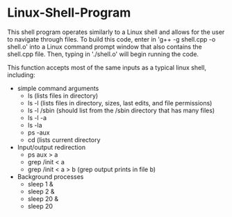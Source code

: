 # Linux-Shell-Program

This shell program operates similarly to a Linux shell and allows for the user to navigate through files. To build this code, enter in 'g++ -g shell.cpp -o  shell.o' into a Linux command prompt window that also contains the shell.cpp file. Then, typing in './shell.o' will begin running the code. 

This function accepts most of the same inputs as a typical linux shell, including:
  - simple command arguments
    - ls (lists files in directory)
    - ls -l  (lists files in directory, sizes, last edits, and file permissions)
    - ls -l /sbin (should list from the /sbin directory that has many files)
    - ls -l -a
    - ls -la
    - ps -aux
    - cd (lists current directory
  - Input/output redirection
    - ps aux > a
    - grep /init < a
    - grep /init < a > b (grep output prints in file b)
  - Background processes
    - sleep 1 &
    - sleep 2 &
    - sleep 20 &
    - sleep 20
